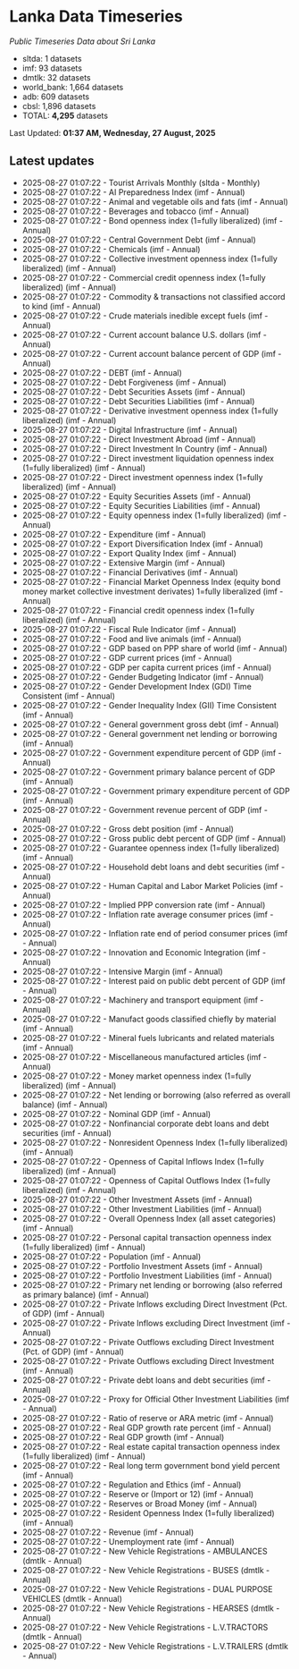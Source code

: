 # Lanka Data Timeseries
*Public Timeseries Data about Sri Lanka*

* sltda: 1 datasets
* imf: 93 datasets
* dmtlk: 32 datasets
* world_bank: 1,664 datasets
* adb: 609 datasets
* cbsl: 1,896 datasets
* TOTAL: **4,295** datasets

Last Updated: **01:37 AM, Wednesday, 27 August, 2025**

## Latest updates

* 2025-08-27 01:07:22 - Tourist Arrivals Monthly (sltda - Monthly)
* 2025-08-27 01:07:22 - AI Preparedness Index (imf - Annual)
* 2025-08-27 01:07:22 - Animal and vegetable oils and fats (imf - Annual)
* 2025-08-27 01:07:22 - Beverages and tobacco (imf - Annual)
* 2025-08-27 01:07:22 - Bond openness index (1=fully liberalized) (imf - Annual)
* 2025-08-27 01:07:22 - Central Government Debt (imf - Annual)
* 2025-08-27 01:07:22 - Chemicals (imf - Annual)
* 2025-08-27 01:07:22 - Collective investment openness index (1=fully liberalized) (imf - Annual)
* 2025-08-27 01:07:22 - Commercial credit openness index (1=fully liberalized) (imf - Annual)
* 2025-08-27 01:07:22 - Commodity & transactions not classified accord to kind (imf - Annual)
* 2025-08-27 01:07:22 - Crude materials inedible except fuels (imf - Annual)
* 2025-08-27 01:07:22 - Current account balance U.S. dollars (imf - Annual)
* 2025-08-27 01:07:22 - Current account balance percent of GDP (imf - Annual)
* 2025-08-27 01:07:22 - DEBT (imf - Annual)
* 2025-08-27 01:07:22 - Debt Forgiveness (imf - Annual)
* 2025-08-27 01:07:22 - Debt Securities Assets (imf - Annual)
* 2025-08-27 01:07:22 - Debt Securities Liabilities (imf - Annual)
* 2025-08-27 01:07:22 - Derivative investment openness index (1=fully liberalized) (imf - Annual)
* 2025-08-27 01:07:22 - Digital Infrastructure (imf - Annual)
* 2025-08-27 01:07:22 - Direct Investment Abroad (imf - Annual)
* 2025-08-27 01:07:22 - Direct Investment In Country (imf - Annual)
* 2025-08-27 01:07:22 - Direct investment liquidation openness index (1=fully liberalized) (imf - Annual)
* 2025-08-27 01:07:22 - Direct investment openness index (1=fully liberalized) (imf - Annual)
* 2025-08-27 01:07:22 - Equity Securities Assets (imf - Annual)
* 2025-08-27 01:07:22 - Equity Securities Liabilities (imf - Annual)
* 2025-08-27 01:07:22 - Equity openness index (1=fully liberalized) (imf - Annual)
* 2025-08-27 01:07:22 - Expenditure (imf - Annual)
* 2025-08-27 01:07:22 - Export Diversification Index (imf - Annual)
* 2025-08-27 01:07:22 - Export Quality Index (imf - Annual)
* 2025-08-27 01:07:22 - Extensive Margin (imf - Annual)
* 2025-08-27 01:07:22 - Financial Derivatives (imf - Annual)
* 2025-08-27 01:07:22 - Financial Market Openness Index (equity bond money market collective investment derivates) 1=fully liberalized (imf - Annual)
* 2025-08-27 01:07:22 - Financial credit openness index (1=fully liberalized) (imf - Annual)
* 2025-08-27 01:07:22 - Fiscal Rule Indicator (imf - Annual)
* 2025-08-27 01:07:22 - Food and live animals (imf - Annual)
* 2025-08-27 01:07:22 - GDP based on PPP share of world (imf - Annual)
* 2025-08-27 01:07:22 - GDP current prices (imf - Annual)
* 2025-08-27 01:07:22 - GDP per capita current prices (imf - Annual)
* 2025-08-27 01:07:22 - Gender Budgeting Indicator (imf - Annual)
* 2025-08-27 01:07:22 - Gender Development Index (GDI) Time Consistent (imf - Annual)
* 2025-08-27 01:07:22 - Gender Inequality Index (GII) Time Consistent (imf - Annual)
* 2025-08-27 01:07:22 - General government gross debt (imf - Annual)
* 2025-08-27 01:07:22 - General government net lending or borrowing (imf - Annual)
* 2025-08-27 01:07:22 - Government expenditure percent of GDP (imf - Annual)
* 2025-08-27 01:07:22 - Government primary balance percent of GDP (imf - Annual)
* 2025-08-27 01:07:22 - Government primary expenditure percent of GDP (imf - Annual)
* 2025-08-27 01:07:22 - Government revenue percent of GDP (imf - Annual)
* 2025-08-27 01:07:22 - Gross debt position (imf - Annual)
* 2025-08-27 01:07:22 - Gross public debt percent of GDP (imf - Annual)
* 2025-08-27 01:07:22 - Guarantee openness index (1=fully liberalized) (imf - Annual)
* 2025-08-27 01:07:22 - Household debt loans and debt securities (imf - Annual)
* 2025-08-27 01:07:22 - Human Capital and Labor Market Policies (imf - Annual)
* 2025-08-27 01:07:22 - Implied PPP conversion rate (imf - Annual)
* 2025-08-27 01:07:22 - Inflation rate average consumer prices (imf - Annual)
* 2025-08-27 01:07:22 - Inflation rate end of period consumer prices (imf - Annual)
* 2025-08-27 01:07:22 - Innovation and Economic Integration (imf - Annual)
* 2025-08-27 01:07:22 - Intensive Margin (imf - Annual)
* 2025-08-27 01:07:22 - Interest paid on public debt percent of GDP (imf - Annual)
* 2025-08-27 01:07:22 - Machinery and transport equipment (imf - Annual)
* 2025-08-27 01:07:22 - Manufact goods classified chiefly by material (imf - Annual)
* 2025-08-27 01:07:22 - Mineral fuels lubricants and related materials (imf - Annual)
* 2025-08-27 01:07:22 - Miscellaneous manufactured articles (imf - Annual)
* 2025-08-27 01:07:22 - Money market openness index (1=fully liberalized) (imf - Annual)
* 2025-08-27 01:07:22 - Net lending or borrowing (also referred as overall balance) (imf - Annual)
* 2025-08-27 01:07:22 - Nominal GDP (imf - Annual)
* 2025-08-27 01:07:22 - Nonfinancial corporate debt loans and debt securities (imf - Annual)
* 2025-08-27 01:07:22 - Nonresident Openness Index (1=fully liberalized) (imf - Annual)
* 2025-08-27 01:07:22 - Openness of Capital Inflows Index (1=fully liberalized) (imf - Annual)
* 2025-08-27 01:07:22 - Openness of Capital Outflows Index (1=fully liberalized) (imf - Annual)
* 2025-08-27 01:07:22 - Other Investment Assets (imf - Annual)
* 2025-08-27 01:07:22 - Other Investment Liabilities (imf - Annual)
* 2025-08-27 01:07:22 - Overall Openness Index (all asset categories) (imf - Annual)
* 2025-08-27 01:07:22 - Personal capital transaction openness index (1=fully liberalized) (imf - Annual)
* 2025-08-27 01:07:22 - Population (imf - Annual)
* 2025-08-27 01:07:22 - Portfolio Investment Assets (imf - Annual)
* 2025-08-27 01:07:22 - Portfolio Investment Liabilities (imf - Annual)
* 2025-08-27 01:07:22 - Primary net lending or borrowing (also referred as primary balance) (imf - Annual)
* 2025-08-27 01:07:22 - Private Inflows excluding Direct Investment (Pct. of GDP) (imf - Annual)
* 2025-08-27 01:07:22 - Private Inflows excluding Direct Investment (imf - Annual)
* 2025-08-27 01:07:22 - Private Outflows excluding Direct Investment (Pct. of GDP) (imf - Annual)
* 2025-08-27 01:07:22 - Private Outflows excluding Direct Investment (imf - Annual)
* 2025-08-27 01:07:22 - Private debt loans and debt securities (imf - Annual)
* 2025-08-27 01:07:22 - Proxy for Official Other Investment Liabilities (imf - Annual)
* 2025-08-27 01:07:22 - Ratio of reserve or ARA metric (imf - Annual)
* 2025-08-27 01:07:22 - Real GDP growth rate percent (imf - Annual)
* 2025-08-27 01:07:22 - Real GDP growth (imf - Annual)
* 2025-08-27 01:07:22 - Real estate capital transaction openness index (1=fully liberalized) (imf - Annual)
* 2025-08-27 01:07:22 - Real long term government bond yield percent (imf - Annual)
* 2025-08-27 01:07:22 - Regulation and Ethics (imf - Annual)
* 2025-08-27 01:07:22 - Reserve or (Import or 12) (imf - Annual)
* 2025-08-27 01:07:22 - Reserves or Broad Money (imf - Annual)
* 2025-08-27 01:07:22 - Resident Openness Index (1=fully liberalized) (imf - Annual)
* 2025-08-27 01:07:22 - Revenue (imf - Annual)
* 2025-08-27 01:07:22 - Unemployment rate (imf - Annual)
* 2025-08-27 01:07:22 - New Vehicle Registrations - AMBULANCES (dmtlk - Annual)
* 2025-08-27 01:07:22 - New Vehicle Registrations - BUSES (dmtlk - Annual)
* 2025-08-27 01:07:22 - New Vehicle Registrations - DUAL PURPOSE VEHICLES (dmtlk - Annual)
* 2025-08-27 01:07:22 - New Vehicle Registrations - HEARSES (dmtlk - Annual)
* 2025-08-27 01:07:22 - New Vehicle Registrations - L.V.TRACTORS (dmtlk - Annual)
* 2025-08-27 01:07:22 - New Vehicle Registrations - L.V.TRAILERS (dmtlk - Annual)